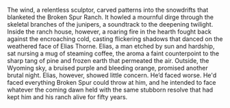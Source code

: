 The wind, a relentless sculptor, carved patterns into the snowdrifts that blanketed the Broken Spur Ranch.  It howled a mournful dirge through the skeletal branches of the junipers, a soundtrack to the deepening twilight.  Inside the ranch house, however, a roaring fire in the hearth fought back against the encroaching cold, casting flickering shadows that danced on the weathered face of  Elias Thorne.  Elias, a man etched by sun and hardship, sat nursing a mug of steaming coffee, the aroma a faint counterpoint to the sharp tang of pine and frozen earth that permeated the air.  Outside, the Wyoming sky, a bruised purple and bleeding orange, promised another brutal night.  Elias, however, showed little concern.  He’d faced worse.  He'd faced everything Broken Spur could throw at him, and he intended to face whatever the coming dawn held with the same stubborn resolve that had kept him and his ranch alive for fifty years.
